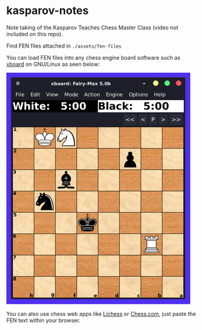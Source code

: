 # kasparov-notes
Note taking of the Kasparov Teaches Chess Master Class (video not included on this repo).

Find FEN files attached in `./assets/fen-files`

You can load FEN files into any chess engine board software such as [xboard](https://www.gnu.org/software/xboard/) on GNU/Linux as seen below: 

![](./snapshot.png)

You can also use chess web apps like [Lichess](https://liches.org) or [Chess.com](https://chess.com), just paste the FEN text within your browser.